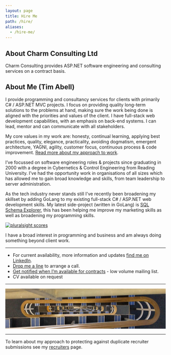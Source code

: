 ```yaml
---
layout: page
title: Hire Me
path: /hire/
aliases:
  - /hire-me/
---
```



## About Charm Consulting Ltd

Charm Consulting provides ASP.NET software engineering and consulting services
on a contract basis.

## About Me (Tim Abell)

I provide programming  and consultancy services for clients with primarily C# /
ASP.NET MVC projects. I focus on providing quality long-term solutions to the
problems at hand, making sure the work being done is aligned with the
priorities and values of the client. I have full-stack web development
capabilities, with an emphasis on back-end systems. I can lead, mentor and can
communicate with all stakeholders.

My core values in my work are: honesty, continual learning, applying best
practices, quality, elegance, practicality, avoiding dogmatism, emergent
architecture, YAGNI, agility, customer focus, continuous process & code
improvement.
[Read more about my approach to work](/2018/03/10/my-approach-to-my-work/).


I’ve focussed on software engineering roles & projects since graduating in 2000
with a degree in Cybernetics & Control Engineering from Reading University.
I’ve had the opportunity work in organisations of all sizes which has allowed
me to gain broad knowledge and skills, from team leadership to server
administration.

As the tech industry never stands still I've recently been broadening my
skillset by adding GoLang to my existing full-stack C# / ASP.NET web
development skills. My latest side-project (written in GoLang) is
[SQL Schema Explorer](https://timabell.github.io/schema-explorer/), this has been helping me improve my marketing skills
as well as broadening my programming skills.

[![pluralsight scores](/assets/pluralsight_scores.png)](https://app.pluralsight.com/profile/timabell)

I have a broad interest in programming and business and am always doing
something beyond client work.

---

* For current availability, more information and updates <a href="https://www.linkedin.com/in/timabell/">find me on LinkedIn</a>.
* [Drop me a line](/contact) to arrange a call.
* [Get notified when I’m available for contracts](http://eepurl.com/c82ZpL) - low volume mailing list.
* CV available on request

---

[![stairwell](/assets/stairwell_IMG_20180108_154310.jpg)](https://www.flickr.com/photos/tim_abell/26154585057/)

---

To learn about my approach to protecting against duplicate recruiter submissions see my <a href="/recruiters/">recruiters</a> page.

 

